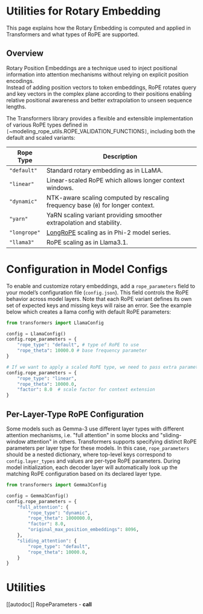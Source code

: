 <!--Copyright 2020 The HuggingFace Team. All rights reserved.

Licensed under the Apache License, Version 2.0 (the "License"); you may not use this file except in compliance with
the License. You may obtain a copy of the License at

http://www.apache.org/licenses/LICENSE-2.0

Unless required by applicable law or agreed to in writing, software distributed under the License is distributed on
an "AS IS" BASIS, WITHOUT WARRANTIES OR CONDITIONS OF ANY KIND, either express or implied. See the License for the
specific language governing permissions and limitations under the License.

⚠️ Note that this file is in Markdown but contain specific syntax for our doc-builder (similar to MDX) that may not be
rendered properly in your Markdown viewer.

-->

# Utilities for Rotary Embedding

This page explains how the Rotary Embedding is computed and applied in Transformers and what types of RoPE are supported.


## Overview

Rotary Position Embeddings are a technique used to inject positional information into attention mechanisms without relying on explicit position encodings.  
Instead of adding position vectors to token embeddings, RoPE rotates query and key vectors in the complex plane according to their positions enabling relative positional awareness and better extrapolation to unseen sequence lengths.

The Transformers library provides a flexible and extensible implementation of various RoPE types defined in `[`~modeling_rope_utils.ROPE_VALIDATION_FUNCTIONS`]`, including both the default and scaled variants:

| Rope Type | Description |
|------------|-------------|
| `"default"` | Standard rotary embedding as in LLaMA. |
| `"linear"` | Linear-scaled RoPE which allows longer context windows. |
| `"dynamic"` | NTK-aware scaling computed by rescaling frequency base (`θ`) for longer context. |
| `"yarn"` | YaRN scaling variant providing smoother extrapolation and stability. |
| `"longrope"` | [LongRoPE](https://github.com/microsoft/LongRoPE) scaling as in Phi-2 model series. |
| `"llama3"` | RoPE scaling as in Llama3.1. |


# Configuration in Model Configs

To enable and customize rotary embeddings, add a `rope_parameters` field to your model’s configuration file (`config.json`). This field controls the RoPE behavior across model layers. Note that each RoPE variant defines its own set of expected keys and missing keys will raise an error. See the example below which creates a llama config with default RoPE parameters: 


```python
from transformers import LlamaConfig

config = LlamaConfig()
config.rope_parameters = {
    "rope_type": "default", # type of RoPE to use
    "rope_theta": 10000.0 # base frequency parameter
}

# If we want to apply a scaled RoPE type, we need to pass extra parameters
config.rope_parameters = {
    "rope_type": "linear",
    "rope_theta": 10000.0,
    "factor": 8.0  # scale factor for context extension
}
```

## Per-Layer-Type RoPE Configuration

Some models such as Gemma-3 use different layer types with different attention mechanisms, i.e. "full attention" in some blocks and "sliding-window attention" in others. Transformers supports specifying distinct RoPE parameters per layer type for these models. In this case, `rope_parameters` should be a nested dictionary, where top-level keys correspond to `config.layer_types` and values are per-type RoPE parameters. During model initialization, each decoder layer will automatically look up the matching RoPE configuration based on its declared layer type.


```python
from transformers import Gemma3Config

config = Gemma3Config()
config.rope_parameters = {
    "full_attention": {
        "rope_type": "dynamic",
        "rope_theta": 1000000.0,
        "factor": 8.0,
        "original_max_position_embeddings": 8096,
    },
    "sliding_attention": {
        "rope_type": "default",
        "rope_theta": 10000.0,
    }
}
```

# Utilities

[[autodoc]] RopeParameters
    - __call__


